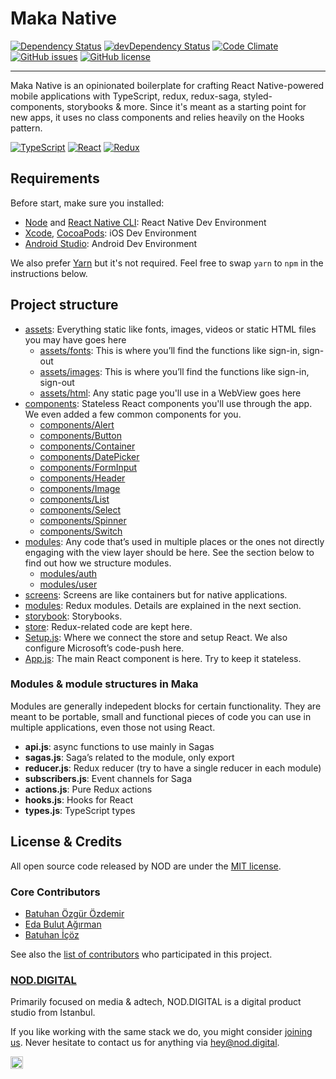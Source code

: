 # Maka Native
[![Dependency Status](https://david-dm.org/nodgroup/maka-native.svg)]()
[![devDependency Status](https://david-dm.org/nodgroup/maka-native/dev-status.svg)]()
[![Code Climate](https://codeclimate.com/github/nodgroup/maka-native/badges/gpa.svg)](https://codeclimate.com/github/nodgroup/maka-native)
[![GitHub issues](https://img.shields.io/github/issues/nodgroup/maka-native.svg)](https://github.com/nodgroup/maka-native/issues)
[![GitHub license](https://img.shields.io/badge/license-MIT-blue.svg)](https://raw.githubusercontent.com/nodgroup/maka-native/master/LICENSE)
___

Maka Native is an opinionated boilerplate for crafting React Native-powered mobile applications with TypeScript, redux, redux-saga, styled-components, storybooks & more. Since it's meant as a starting point for new apps, it uses no class components and relies heavily on the Hooks pattern. 

[![TypeScript](https://cdn.nod.li/vorti/typescript.png)](https://www.typescriptlang.org/) 
[![React](https://cdn.nod.li/vorti/react.png)](https://github.com/facebook/react) 
[![Redux](https://cdn.nod.li/vorti/redux.png)](https://github.com/reactjs/redux)

## Requirements
Before start, make sure you installed:

- [Node](https://nodejs.org) and [React Native CLI](http://facebook.github.io/react-native/docs/getting-started.html): React Native Dev Environment
- [Xcode](https://developer.apple.com/xcode/), [CocoaPods](https://cocoapods.org/): iOS Dev Environment
- [Android Studio](https://developer.android.com/studio/index.html): Android Dev Environment

We also prefer [Yarn](https://yarnpkg.com/lang/en/) but it's not required. Feel free to swap `yarn` to `npm` in the instructions below. 

## Project structure

- [assets](./src/assets): Everything static like fonts, images, videos or static HTML files you may have goes here
    - [assets/fonts](./src/assets/auth): This is where you’ll find the functions like sign-in, sign-out
    - [assets/images](./src/assets/images): This is where you’ll find the functions like sign-in, sign-out
    - [assets/html](./src/assets/html): Any static page you'll use in a WebView goes here
- [components](./src/components): Stateless React components you'll use through the app. We even added a few common components for you. 
    - [components/Alert](./src/components/Alert)
    - [components/Button](./src/components/Button)
    - [components/Container](./src/components/Container)
    - [components/DatePicker](./src/components/DatePicker)
    - [components/FormInput](./src/components/FormInput)
    - [components/Header](./src/components/Header)
    - [components/Image](./src/components/Image)
    - [components/List](./src/components/List)
    - [components/Select](./src/components/Select)
    - [components/Spinner](./src/components/Spinner)
    - [components/Switch](./src/components/Switch)
- [modules](./src/modules): Any code that’s used in multiple places or the ones not directly engaging with the view layer should be here. See the section below to find out how we structure modules.
    - [modules/auth](./src/modules/auth)
    - [modules/user](./src/modules/user)
- [screens](./src/screens): Screens are like containers but for native applications.
- [modules](./src/modules): Redux modules. Details are explained in the next section.
- [storybook](./storybook): Storybooks.
- [store](./src/store): Redux-related code are kept here.
- [Setup.js](./src/Setup.js): Where we connect the store and setup React. We also configure Microsoft’s code-push here.
- [App.js](./src/App.js): The main React component is here. Try to keep it stateless. 

### Modules & module structures in Maka 

Modules are generally indepedent blocks for certain functionality. They are meant to be portable, small and functional pieces of code you can use in multiple applications, even those not using React. 

- **api.js**: async functions to use mainly in Sagas
- **sagas.js**: Saga’s related to the module, only export
- **reducer.js**: Redux reducer (try to have a single reducer in each module)
- **subscribers.js**: Event channels for Saga
- **actions.js**: Pure Redux actions
- **hooks.js**: Hooks for React
- **types.js**: TypeScript types

## License & Credits

All open source code released by NOD are under the [MIT license](LICENSE). 

### Core Contributors

- [Batuhan Özgür Özdemir](https://github.com/BatuhanW)
- [Eda Bulut Ağırman](https://github.com/clouditable)
- [Batuhan İçöz](https://github.com/batuhan)

See also the [list of contributors](https://github.com/nodgroup/maka-native/graphs/contributors) who participated in this project.

### [NOD.DIGITAL](https://nod.digital/?ref=_nod-github-moka-native_)

Primarily focused on media & adtech, NOD.DIGITAL is a digital product studio from Istanbul.

If you like working with the same stack we do, you might consider [joining us](https://nod.digital/join-us). Never hesitate to contact us for anything via [hey@nod.digital](mailto:hey@nod.digital).

<img src="https://nod.digital/images/logos/nodgroup-mini.png" height="20px" />
